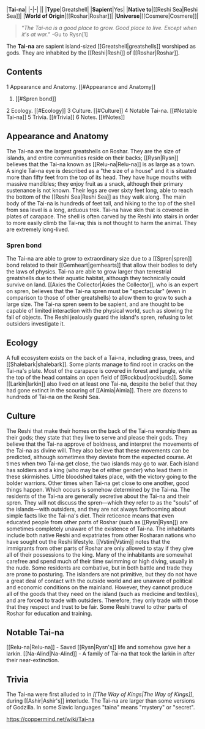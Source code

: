 |**Tai-na**|
|-|-|
||
|**Type**|Greatshell|
|**Sapient**|Yes|
|**Native to**|[[Reshi Sea\|Reshi Sea]]|
|**World of Origin**|[[Roshar\|Roshar]]|
|**Universe**|[[Cosmere\|Cosmere]]|

>“*The Tai-na is a good place to grow. Good place to live. Except when it's at war.*”
\-Gu to Rysn[1]


The **Tai-na** are sapient island-sized [[Greatshell\|greatshells]] worshiped as gods. They are inhabited by the [[Reshi\|Reshi]] of [[Roshar\|Roshar]].

## Contents

1 Appearance and Anatomy. [[#Appearance and Anatomy]] 

1. [[#Spren bond]] 


2 Ecology. [[#Ecology]] 
3 Culture. [[#Culture]] 
4 Notable Tai-na. [[#Notable Tai-na]] 
5 Trivia. [[#Trivia]] 
6 Notes. [[#Notes]] 


## Appearance and Anatomy
The Tai-na are the largest greatshells on Roshar. They are the size of islands, and entire communities reside on their backs; [[Rysn\|Rysn]] believes that the Tai-na known as [[Relu-na\|Relu-na]] is as large as a town. A single Tai-na eye is described as a "the size of a house" and it is situated more than fifty feet from the top of its head. They have huge mouths with massive mandibles; they enjoy fruit as a snack, although their primary sustenance is not known. Their legs are over sixty feet long, able to reach the bottom of the [[Reshi Sea\|Reshi Sea]] as they walk along. The main body of the Tai-na is hundreds of feet tall, and hiking to the top of the shell from sea level is a long, arduous trek. Tai-na have skin that is covered in plates of carapace. The shell is often carved by the Reshi into stairs in order to more easily climb the Tai-na; this is not thought to harm the animal. They are extremely long-lived.

### Spren bond
The Tai-na are able to grow to extraordinary size due to a [[Spren\|spren]] bond related to their [[Gemheart\|gemhearts]] that allow their bodies to defy the laws of physics. Tai-na are able to grow larger than terrestrial greatshells due to their aquatic habitat, although they technically could survive on land. [[Axies the Collector\|Axies the Collector]], who is an expert on spren, believes that the Tai-na spren must be "spectacular" (even in comparison to those of other greatshells) to allow them to grow to such a large size. The Tai-na spren seem to be sapient, and are thought to be capable of limited interaction with the physical world, such as slowing the fall of objects. The Reshi jealously guard the island's spren, refusing to let outsiders investigate it.

## Ecology
A full ecosystem exists on the back of a Tai-na, including grass, trees, and [[Shalebark\|shalebark]]. Some plants manage to find root in cracks on the Tai-na's plate. Most of the carapace is covered in forest and jungle, while the top of the head contains an open field of [[Rockbud\|rockbuds]]. Some [[Larkin\|larkin]] also lived on at least one Tai-na, despite the belief that they had gone extinct in the scouring of [[Aimia\|Aimia]].
There are dozens to hundreds of Tai-na on the Reshi Sea.

## Culture
The Reshi that make their homes on the back of the Tai-na worship them as their gods; they state that they live to serve and please their gods. They believe that the Tai-na approve of boldness, and interpret the movements of the Tai-na as divine will. They also believe that these movements can be predicted, although sometimes they deviate from the expected course. At times when two Tai-na get close, the two islands may go to war. Each island has soldiers and a king (who may be of either gender) who lead them in these skirmishes. Little bloodshed takes place, with the victory going to the bolder warriors. Other times when Tai-na get close to one another, good things happen. Which occurs is somehow determined by the Tai-na.
The residents of the Tai-na are generally secretive about the Tai-na and their spren. They will not discuss the spren—which they refer to as the "souls" of the islands—with outsiders, and they are not always forthcoming about simple facts like the Tai-na's diet. Their reticence means that even educated people from other parts of Roshar (such as [[Rysn\|Rysn]]) are sometimes completely unaware of the existence of Tai-na.
The inhabitants include both native Reshi and expatriates from other Rosharan nations who have sought out the Reshi lifestyle. [[Vstim\|Vstim]] notes that the immigrants from other parts of Roshar are only allowed to stay if they give all of their possessions to the king. Many of the inhabitants are somewhat carefree and spend much of their time swimming or high diving, usually in the nude. Some residents are combative, but in both battle and trade they are prone to posturing. The islanders are not primitive, but they do not have a great deal of contact with the outside world and are unaware of political and economic conditions on the mainland. However, they cannot produce all of the goods that they need on the island (such as medicine and textiles), and are forced to trade with outsiders. Therefore, they only trade with those that they respect and trust to be fair. Some Reshi travel to other parts of Roshar for education and training.

## Notable Tai-na
[[Relu-na\|Relu-na]] - Saved [[Rysn\|Rysn's]] life and somehow gave her a larkin.
[[Na-Alind\|Na-Alind]] - A family of Tai-na that took the larkin in after their near-extinction.
## Trivia
The Tai-na were first alluded to in *[[The Way of Kings\|The Way of Kings]]*, during [[Ashir\|Ashir's]] interlude.
The Tai-na are larger than some versions of Godzilla.
In some Slavic languages "taina" means "mystery" or "secret".


https://coppermind.net/wiki/Tai-na